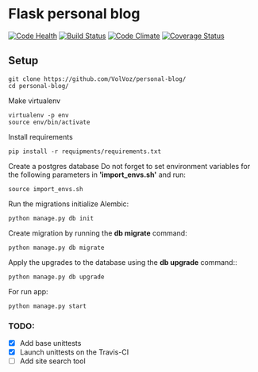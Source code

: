 # Flask personal blog

[![Code Health](https://landscape.io/github/VolVoz/personal-blog/master/landscape.svg?style=flat)](https://landscape.io/github/VolVoz/personal-blog/master)
[![Build Status](https://travis-ci.org/VolVoz/personal-blog.svg?branch=master)](https://travis-ci.org/VolVoz/personal-blog)
[![Code Climate](https://codeclimate.com/github/VolVoz/personal-blog/badges/gpa.svg)](https://codeclimate.com/github/VolVoz/personal-blog)
[![Coverage Status](https://coveralls.io/repos/github/VolVoz/personal-blog/badge.svg?branch=master)](https://coveralls.io/github/VolVoz/personal-blog?branch=master)

## Setup

```
git clone https://github.com/VolVoz/personal-blog/
cd personal-blog/
```

Make virtualenv

```
virtualenv -p env
source env/bin/activate
```

Install requirements

```
pip install -r requipments/requirements.txt
```

Create a postgres database
Do not forget to set environment variables for the following parameters in **'import_envs.sh'** and run:

```
source import_envs.sh
```

Run the migrations initialize Alembic:

```
python manage.py db init
```

Create migration by running the **db migrate** command:

```
python manage.py db migrate
```

Apply the upgrades to the database using the **db upgrade** command::

```
python manage.py db upgrade
```

For run app:

```
python manage.py start
```

### TODO:

- [x] Add base unittests
- [x] Launch unittests on the Travis-CI
- [ ] Add site search tool
